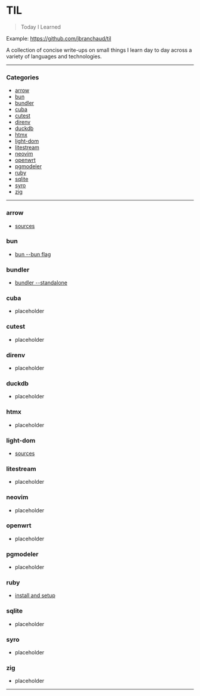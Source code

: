 # TIL

> Today I Learned

Example: https://github.com/jbranchaud/til

A collection of concise write-ups on small things I learn day to day across a
variety of languages and technologies.

---

### Categories

- [arrow](#arrow)
- [bun](#bun)
- [bundler](#bundler)
- [cuba](#cuba)
- [cutest](#cutest)
- [direnv](#direnv)
- [duckdb](#duckdb)
- [htmx](#htmx)
- [light-dom](#light-dom)
- [litestream](#litestream)
- [neovim](#neovim)
- [openwrt](#openwrt)
- [pgmodeler](#pgmodeler)
- [ruby](#ruby)
- [sqlite](#sqlite)
- [syro](#syro)
- [zig](#zig)

---

### arrow

- [sources](arrow/sources.md)

### bun

- [bun --bun flag](bun/bun-flag.md)

### bundler

- [bundler --standalone](bundler/standalone-bundle.md)

### cuba

- placeholder

### cutest

- placeholder

### direnv

- placeholder

### duckdb

- placeholder

### htmx

- placeholder

### light-dom

- [sources](light-dom/sources.md)

### litestream

- placeholder

### neovim

- placeholder

### openwrt

- placeholder

### pgmodeler

- placeholder

### ruby

- [install and setup](ruby/install-setup.md)

### sqlite

- placeholder

### syro

- placeholder

### zig

- placeholder

---

